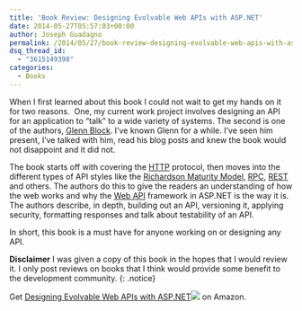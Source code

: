 ```yaml
---
title: 'Book Review: Designing Evolvable Web APIs with ASP.NET'
date: 2014-05-27T05:57:03+00:00
author: Joseph Guadagno
permalink: /2014/05/27/book-review-designing-evolvable-web-apis-with-asp-net/
dsq_thread_id:
  - "3615149398"
categories:
  - Books
---
```

When I first learned about this book I could not wait to get my hands on it for two reasons.  One, my current work project involves designing an API for an application to “talk” to a wide variety of systems. The second is one of the authors, [Glenn Block](http://codebetter.com/glennblock/). I’ve known Glenn for a while. I’ve seen him present, I’ve talked with him, read his blog posts and knew the book would not disappoint and it did not.

The book starts off with covering the [HTTP](http://en.wikipedia.org/wiki/HTTP) protocol, then moves into the different types of API styles like the [Richardson Maturity Model,](http://martinfowler.com/articles/richardsonMaturityModel.html) [RPC](http://en.wikipedia.org/wiki/Remote_procedure_call), [REST](http://en.wikipedia.org/wiki/REST) and others. The authors do this to give the readers an understanding of how the web works and why the [Web API](http://www.asp.net/web-api) framework in ASP.NET is the way it is. The authors describe, in depth, building out an API, versioning it, applying security, formatting responses and talk about testability of an API.

In short, this book is a must have for anyone working on or designing any API.

**Disclaimer** I was given a copy of this book in the hopes that I would review it. I only post reviews on books that I think would provide some benefit to the development community.
{: .notice}

Get [Designing Evolvable Web APIs with ASP.NET](http://www.amazon.com/gp/product/1449337716/ref=as_li_tl?ie=UTF8&camp=1789&creative=390957&creativeASIN=1449337716&linkCode=as2&tag=beyondthebasic0e&linkId=ZQBIH5TTOE2YWAZP)![](http://ir-na.amazon-adsystem.com/e/ir?t=beyondthebasic0e&l=as2&o=1&a=1449337716) on Amazon.